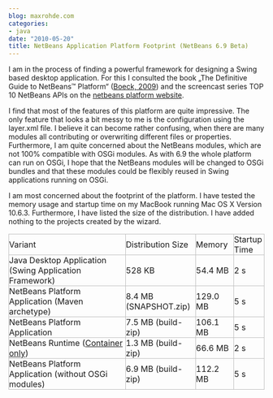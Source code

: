 ```yaml
---
blog: maxrohde.com
categories:
- java
date: "2010-05-20"
title: NetBeans Application Platform Footprint (NetBeans 6.9 Beta)
---
```


I am in the process of finding a powerful framework for designing a Swing based desktop application. For this I consulted the book „The Definitive Guide to NetBeans™ Platform“ ([Boeck, 2009](http://www.citeulike.org/user/mxro/article/7210866)) and the screencast series TOP 10 NetBeans APIs on the [netbeans platform website](http://netbeans.org/kb/trails/platform.html).

I find that most of the features of this platform are quite impressive. The only feature that looks a bit messy to me is the configuration using the layer.xml file. I believe it can become rather confusing, when there are many modules all contributing or overwriting different files or properties. Furthermore, I am quite concerned about the NetBeans modules, which are not 100% compatible with OSGi modules. As with 6.9 the whole platform can run on OSGi, I hope that the NetBeans modules will be changed to OSGi bundles and that these modules could be flexibly reused in Swing applications running on OSGi.

I am most concerned about the footprint of the platform. I have tested the memory usage and startup time on my MacBook running Mac OS X Version 10.6.3. Furthermore, I have listed the size of the distribution. I have added nothing to the projects created by the wizard.

<table style="empty-cells:show;border-collapse:collapse;"><tbody><tr><td style="width:229px;border:1px solid rgb(191,191,191);margin:0;padding:0;">Variant</td><td style="width:137px;border:1px solid rgb(191,191,191);margin:0;padding:0;">Distribution Size</td><td style="width:74px;border:1px solid rgb(191,191,191);margin:0;padding:0;">Memory</td><td colspan="2" style="width:106px;border:1px solid rgb(191,191,191);margin:0;padding:0;">Startup Time</td></tr><tr><td style="width:229px;border:1px solid rgb(191,191,191);margin:0;padding:0;">Java Desktop Application (Swing Application Framework)</td><td style="width:137px;border:1px solid rgb(191,191,191);margin:0;padding:0;">528 KB</td><td style="width:74px;border:1px solid rgb(191,191,191);margin:0;padding:0;">54.4 MB<div></div></td><td colspan="2" style="width:106px;border:1px solid rgb(191,191,191);margin:0;padding:0;">2 s</td></tr><tr><td style="width:229px;border:1px solid rgb(191,191,191);margin:0;padding:0;">NetBeans Platform Application (Maven archetype)</td><td style="width:137px;border:1px solid rgb(191,191,191);margin:0;padding:0;">8.4 MB (SNAPSHOT.zip)</td><td style="width:74px;border:1px solid rgb(191,191,191);margin:0;padding:0;">129.0 MB</td><td colspan="2" style="width:106px;border:1px solid rgb(191,191,191);margin:0;padding:0;">5 s</td></tr><tr><td style="width:229px;border:1px solid rgb(191,191,191);margin:0;padding:0;">NetBeans Platform Application</td><td style="width:137px;border:1px solid rgb(191,191,191);margin:0;padding:0;">7.5 MB (build-zip)</td><td style="width:74px;border:1px solid rgb(191,191,191);margin:0;padding:0;">106.1 MB</td><td colspan="2" style="width:106px;border:1px solid rgb(191,191,191);margin:0;padding:0;">5 s</td></tr><tr><td style="width:229px;border:1px solid rgb(191,191,191);margin:0;padding:0;">NetBeans Runtime (<a href="http://maxrohde.com/2010/05/24/netbeans-application-platform-core-modules/">Container only</a>)</td><td style="width:137px;border:1px solid rgb(191,191,191);margin:0;padding:0;">1.3 MB (build-zip)</td><td style="width:74px;border:1px solid rgb(191,191,191);margin:0;padding:0;">66.6 MB</td><td colspan="2" style="width:106px;border:1px solid rgb(191,191,191);margin:0;padding:0;">2 s</td></tr><tr><td style="width:229px;border:1px solid rgb(191,191,191);margin:0;padding:0;">NetBeans Platform Application (without OSGi modules)</td><td style="width:137px;border:1px solid rgb(191,191,191);margin:0;padding:0;">6.9 MB (build-zip)</td><td style="width:74px;border:1px solid rgb(191,191,191);margin:0;padding:0;">112.2 MB</td><td colspan="2" style="width:106px;border:1px solid rgb(191,191,191);margin:0;padding:0;">5 s</td></tr></tbody></table>
